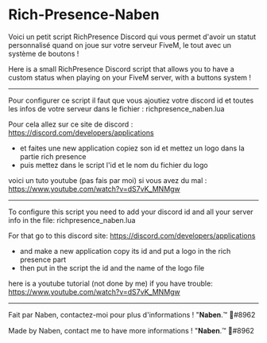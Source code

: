 # Rich-Presence-Naben

Voici un petit script RichPresence Discord qui vous permet d'avoir un statut personnalisé quand on joue sur votre serveur FiveM, le tout avec un système de boutons !

Here is a small RichPresence Discord script that allows you to have a custom status when playing on your FiveM server, with a buttons system !

___________________________


Pour configurer ce script il faut que vous ajoutiez votre discord id et toutes les infos de votre serveur dans le fichier : richpresence_naben.lua

Pour cela allez sur ce site de discord : https://discord.com/developers/applications
- et faites une new application copiez son id et mettez un logo dans la partie rich presence
- puis mettez dans le script l'id et le nom du fichier du logo

voici un tuto youtube (pas fais par moi) si vous avez du mal : https://www.youtube.com/watch?v=dS7vK_MNMgw

___________________________

To configure this script you need to add your discord id and all your server info in the file: richpresence_naben.lua

For that go to this discord site: https://discord.com/developers/applications
- and make a new application copy its id and put a logo in the rich presence part
- then put in the script the id and the name of the logo file

here is a youtube tutorial (not done by me) if you have trouble: https://www.youtube.com/watch?v=dS7vK_MNMgw

___________________________

Fait par Naben, contactez-moi pour plus d'informations ! "𝐍𝐚𝐛𝐞𝐧.™ 🌴#8962

Made by Naben, contact me to have more informations ! "𝐍𝐚𝐛𝐞𝐧.™ 🌴#8962
